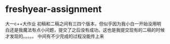 # freshyear-assignment
大一c++大作业
初稿和二稿之间有三四个版本，但似乎因为我小白一开始没用明白还是我魔法有点小问题，提交了之后没有成功。这也是我提交现有的二稿的时候才发现的。。。。。
中间有不少完成的过程没能传上来
